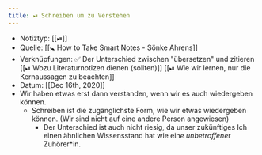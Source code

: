 ```yaml
---
title: ⏯ Schreiben um zu Verstehen
---
```


- Notiztyp: [[⏯]]
- Quelle: [[🚼 How to Take Smart Notes - Sönke Ahrens]]
- Verknüpfungen: ✅ Der Unterschied zwischen "übersetzen" und zitieren [[⏯ Wozu Literaturnotizen dienen (sollten)]] [[⏯ Wie wir lernen, nur die Kernaussagen zu beachten]]
- Datum: [[Dec 16th, 2020]]
- Wir haben etwas erst dann verstanden, wenn wir es auch wiedergeben können.
	- Schreiben ist die zugänglichste Form, wie wir etwas wiedergeben können. (Wir sind nicht auf eine andere Person angewiesen)
		- Der Unterschied ist auch nicht riesig, da unser zukünftiges Ich einen ähnlichen Wissensstand hat wie ein*e unbetroffene*r Zuhörer*in.